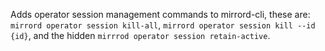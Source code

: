 Adds operator session management commands to mirrord-cli, these are: `mirrord operator session kill-all`, `mirrord operator session kill --id {id}`, and the hidden `mirrrod operator session retain-active`.
